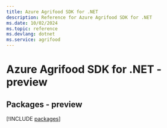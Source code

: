 ```yaml
---
title: Azure Agrifood SDK for .NET
description: Reference for Azure Agrifood SDK for .NET
ms.date: 10/02/2024
ms.topic: reference
ms.devlang: dotnet
ms.service: agrifood
---
```

# Azure Agrifood SDK for .NET - preview
## Packages - preview
[!INCLUDE [packages](agrifood-index.md)]